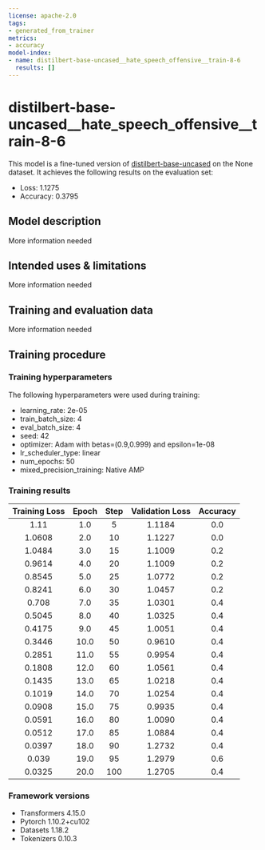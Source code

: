 ```yaml
---
license: apache-2.0
tags:
- generated_from_trainer
metrics:
- accuracy
model-index:
- name: distilbert-base-uncased__hate_speech_offensive__train-8-6
  results: []
---
```


<!-- This model card has been generated automatically according to the information the Trainer had access to. You
should probably proofread and complete it, then remove this comment. -->

# distilbert-base-uncased__hate_speech_offensive__train-8-6

This model is a fine-tuned version of [distilbert-base-uncased](https://huggingface.co/distilbert-base-uncased) on the None dataset.
It achieves the following results on the evaluation set:
- Loss: 1.1275
- Accuracy: 0.3795

## Model description

More information needed

## Intended uses & limitations

More information needed

## Training and evaluation data

More information needed

## Training procedure

### Training hyperparameters

The following hyperparameters were used during training:
- learning_rate: 2e-05
- train_batch_size: 4
- eval_batch_size: 4
- seed: 42
- optimizer: Adam with betas=(0.9,0.999) and epsilon=1e-08
- lr_scheduler_type: linear
- num_epochs: 50
- mixed_precision_training: Native AMP

### Training results

| Training Loss | Epoch | Step | Validation Loss | Accuracy |
|:-------------:|:-----:|:----:|:---------------:|:--------:|
| 1.11          | 1.0   | 5    | 1.1184          | 0.0      |
| 1.0608        | 2.0   | 10   | 1.1227          | 0.0      |
| 1.0484        | 3.0   | 15   | 1.1009          | 0.2      |
| 0.9614        | 4.0   | 20   | 1.1009          | 0.2      |
| 0.8545        | 5.0   | 25   | 1.0772          | 0.2      |
| 0.8241        | 6.0   | 30   | 1.0457          | 0.2      |
| 0.708         | 7.0   | 35   | 1.0301          | 0.4      |
| 0.5045        | 8.0   | 40   | 1.0325          | 0.4      |
| 0.4175        | 9.0   | 45   | 1.0051          | 0.4      |
| 0.3446        | 10.0  | 50   | 0.9610          | 0.4      |
| 0.2851        | 11.0  | 55   | 0.9954          | 0.4      |
| 0.1808        | 12.0  | 60   | 1.0561          | 0.4      |
| 0.1435        | 13.0  | 65   | 1.0218          | 0.4      |
| 0.1019        | 14.0  | 70   | 1.0254          | 0.4      |
| 0.0908        | 15.0  | 75   | 0.9935          | 0.4      |
| 0.0591        | 16.0  | 80   | 1.0090          | 0.4      |
| 0.0512        | 17.0  | 85   | 1.0884          | 0.4      |
| 0.0397        | 18.0  | 90   | 1.2732          | 0.4      |
| 0.039         | 19.0  | 95   | 1.2979          | 0.6      |
| 0.0325        | 20.0  | 100  | 1.2705          | 0.4      |


### Framework versions

- Transformers 4.15.0
- Pytorch 1.10.2+cu102
- Datasets 1.18.2
- Tokenizers 0.10.3
